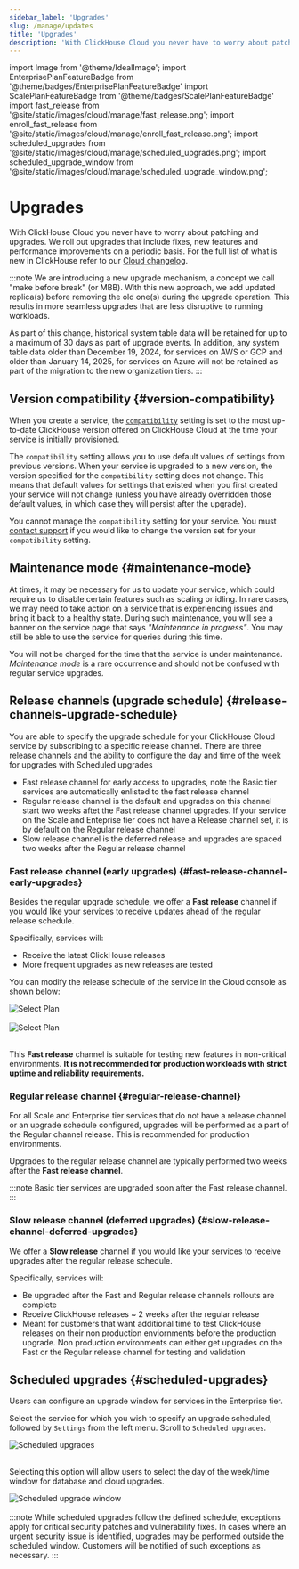 ```yaml
---
sidebar_label: 'Upgrades'
slug: /manage/updates
title: 'Upgrades'
description: 'With ClickHouse Cloud you never have to worry about patching and upgrades. We roll out upgrades that include fixes, new features and performance improvements on a periodic basis.'
---
```


import Image from '@theme/IdealImage';
import EnterprisePlanFeatureBadge from '@theme/badges/EnterprisePlanFeatureBadge'
import ScalePlanFeatureBadge from '@theme/badges/ScalePlanFeatureBadge'
import fast_release from '@site/static/images/cloud/manage/fast_release.png';
import enroll_fast_release from '@site/static/images/cloud/manage/enroll_fast_release.png';
import scheduled_upgrades from '@site/static/images/cloud/manage/scheduled_upgrades.png';
import scheduled_upgrade_window from '@site/static/images/cloud/manage/scheduled_upgrade_window.png';

# Upgrades

With ClickHouse Cloud you never have to worry about patching and upgrades. We roll out upgrades that include fixes, new features and performance improvements on a periodic basis. For the full list of what is new in ClickHouse refer to our [Cloud changelog](/cloud/reference/changelog.md).

:::note
We are introducing a new upgrade mechanism, a concept we call "make before break" (or MBB). With this new approach, we add updated replica(s) before removing the old one(s) during the upgrade operation. This results in more seamless upgrades that are less disruptive to running workloads.

As part of this change, historical system table data will be retained for up to a maximum of 30 days as part of upgrade events. In addition, any system table data older than December 19, 2024, for services on AWS or GCP and older than January 14, 2025, for services on Azure will not be retained as part of the migration to the new organization tiers.
:::

## Version compatibility {#version-compatibility}

When you create a service, the [`compatibility`](/operations/settings/settings#compatibility) setting is set to the most up-to-date ClickHouse version offered on ClickHouse Cloud at the time your service is initially provisioned.

The `compatibility` setting allows you to use default values of settings from previous versions. When your service is upgraded to a new version, the version specified for the `compatibility` setting does not change. This means that default values for settings that existed when you first created your service will not change (unless you have already overridden those default values, in which case they will persist after the upgrade).

You cannot manage the `compatibility` setting for your service. You must [contact support](https://clickhouse.com/support/program) if you would like to change the version set for your `compatibility` setting.

## Maintenance mode {#maintenance-mode}

At times, it may be necessary for us to update your service, which could require us to disable certain features such as scaling or idling. In rare cases, we may need to take action on a service that is experiencing issues and bring it back to a healthy state. During such maintenance, you will see a banner on the service page that says _"Maintenance in progress"_. You may still be able to use the service for queries during this time.

You will not be charged for the time that the service is under maintenance. _Maintenance mode_ is a rare occurrence and should not be confused with regular service upgrades.

## Release channels (upgrade schedule) {#release-channels-upgrade-schedule}

You are able to specify the upgrade schedule for your ClickHouse Cloud service by subscribing to a specific release channel. There are three release channels and the ability to configure the day and time of the week for upgrades with Scheduled upgrades
- Fast release channel for early access to upgrades, note the Basic tier services are automatically enlisted to the fast release channel
- Regular release channel is the default and upgrades on this channel start two weeks aftet the Fast release channel upgrades. If your service on the Scale and Enteprise tier does not have a Release channel set, it is by default on the Regular release channel
- Slow release channel is the deferred release and upgrades are spaced two weeks after the Regular release channel

### Fast release channel (early upgrades) {#fast-release-channel-early-upgrades}

<ScalePlanFeatureBadge feature="The fast release channel"/>

Besides the regular upgrade schedule, we offer a **Fast release** channel if you would like your services to receive updates ahead of the regular release schedule.

Specifically, services will:

- Receive the latest ClickHouse releases
- More frequent upgrades as new releases are tested

You can modify the release schedule of the service in the Cloud console as shown below:

<div class="eighty-percent">
    <Image img={fast_release} size="lg" alt="Select Plan" border/>
</div>
<br/>

<div class="eighty-percent">
    <Image img={enroll_fast_release} size="lg" alt="Select Plan" border/>
</div>
<br/>

This **Fast release** channel is suitable for testing new features in non-critical environments. **It is not recommended for production workloads with strict uptime and reliability requirements.**

### Regular release channel {#regular-release-channel}

For all Scale and Enterprise tier services that do not have a release channel or an upgrade schedule configured, upgrades will be performed as a part of the Regular channel release. This is recommended for production environments.

Upgrades to the regular release channel are typically performed two weeks after the **Fast release channel**.

:::note
Basic tier services are upgraded soon after the Fast release channel.
:::

### Slow release channel (deferred upgrades) {#slow-release-channel-deferred-upgrades}

<EnterprisePlanFeatureBadge feature="The slow release channel"/>

We offer a **Slow release** channel if you would like your services to receive upgrades after the regular release schedule.

Specifically, services will:

- Be upgraded after the Fast and Regular release channels rollouts are complete
- Receive ClickHouse releases ~ 2 weeks after the regular release
- Meant for customers that want additional time to test ClickHouse releases on their non production enviornments before the production upgrade. Non production environments can either get upgrades on the Fast or the Regular release channel for testing and validation

## Scheduled upgrades {#scheduled-upgrades}

<EnterprisePlanFeatureBadge feature="Scheduled upgrades" linking_verb_are="true"/>

Users can configure an upgrade window for services in the Enterprise tier.

Select the service for which you wish to specify an upgrade scheduled, followed by `Settings` from the left menu. Scroll to `Scheduled upgrades`.

<div class="eighty-percent">
    <Image img={scheduled_upgrades} size="lg" alt="Scheduled upgrades" border/>
</div>
<br/>

Selecting this option will allow users to select the day of the week/time window for database and cloud upgrades.

<div class="eighty-percent">
    <Image img={scheduled_upgrade_window} size="lg" alt="Scheduled upgrade window" border/>
</div>
<br/>
:::note
While scheduled upgrades follow the defined schedule, exceptions apply for critical security patches and vulnerability fixes. In cases where an urgent security issue is identified, upgrades may be performed outside the scheduled window. Customers will be notified of such exceptions as necessary.
:::
